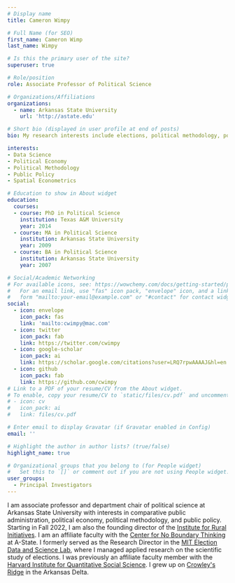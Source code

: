 ```yaml
---
# Display name
title: Cameron Wimpy

# Full Name (for SEO)
first_name: Cameron Wimp
last_name: Wimpy

# Is this the primary user of the site?
superuser: true

# Role/position
role: Associate Professor of Political Science

# Organizations/Affiliations
organizations:
  - name: Arkansas State University
    url: 'http://astate.edu'

# Short bio (displayed in user profile at end of posts)
bio: My research interests include elections, political methodology, political economy, and public policy.

interests:
- Data Science
- Political Economy
- Political Methodology
- Public Policy
- Spatial Econometrics

# Education to show in About widget
education:
  courses:
  - course: PhD in Political Science
    institution: Texas A&M University
    year: 2014
  - course: MA in Political Science
    institution: Arkansas State University
    year: 2009
  - course: BA in Political Science
    institution: Arkansas State University
    year: 2007

# Social/Academic Networking
# For available icons, see: https://wowchemy.com/docs/getting-started/page-builder/#icons
#   For an email link, use "fas" icon pack, "envelope" icon, and a link in the
#   form "mailto:your-email@example.com" or "#contact" for contact widget.
social:
  - icon: envelope
    icon_pack: fas
    link: 'mailto:cwimpy@mac.com'
  - icon: twitter
    icon_pack: fab
    link: https://twitter.com/cwimpy
  - icon: google-scholar
    icon_pack: ai
    link: https://scholar.google.com/citations?user=LRQ7rpwAAAAJ&hl=en
  - icon: github
    icon_pack: fab
    link: https://github.com/cwimpy
# Link to a PDF of your resume/CV from the About widget.
# To enable, copy your resume/CV to `static/files/cv.pdf` and uncomment the lines below.
# - icon: cv
#   icon_pack: ai
#   link: files/cv.pdf

# Enter email to display Gravatar (if Gravatar enabled in Config)
email: ''

# Highlight the author in author lists? (true/false)
highlight_name: true

# Organizational groups that you belong to (for People widget)
#   Set this to `[]` or comment out if you are not using People widget.
user_groups:
  - Principal Investigators
---
```


I am associate professor and department chair of political science at Arkansas State University with interests in comparative public administration, political economy, political methodology, and public policy. Starting in Fall 2022, I am also the founding director of the [Institute for Rural Initiatives](https://www.astate.edu/a/iri/). I am an affiliate faculty with the [Center for No Boundary Thinking](https://www.astate.edu/a/cnbt/) at A-State. I formerly served as the Research Director in the [MIT Election Data and Science Lab](http://electionlab.mit.edu), where I managed applied research on the scientific study of elections. I was previously an affiliate faculty member with the [Harvard Institute for Quantitative Social Science](https://www.iq.harvard.edu/home). I grew up on [Crowley's Ridge](https://en.wikipedia.org/wiki/Crowley%27s_Ridge) in the Arkansas Delta. 

